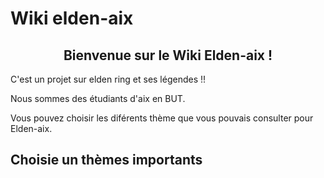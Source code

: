 # Wiki elden-aix
## <div align="center">Bienvenue sur le Wiki Elden-aix ! </div>

C'est un projet sur elden ring et ses légendes !!

Nous sommes des étudiants d'aix en BUT.

Vous pouvez choisir les diférents thème que vous pouvais consulter pour Elden-aix. 

## Choisie un thèmes importants

